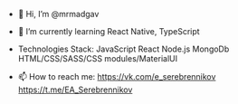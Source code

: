 - 👋 Hi, I’m @mrmadgav

- 🌱 I’m currently learning React Native, TypeScript

- Technologies Stack:
JavaScript
React
Node.js
MongoDb
HTML/CSS/SASS/CSS modules/MaterialUI

- 📫 How to reach me:
https://vk.com/e_serebrennikov
https://t.me/EA_Serebrennikov

<!---
mrmadgav/mrmadgav is a ✨ special ✨ repository because its `README.md` (this file) appears on your GitHub profile.
You can click the Preview link to take a look at your changes.
--->
